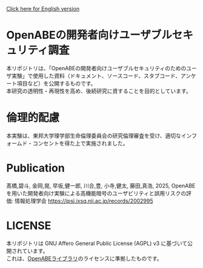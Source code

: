 [Click here for English version](./en/README.md)
# OpenABEの開発者向けユーザブルセキュリティ調査

本リポジトリは、「OpenABEの開発者向けユーザブルセキュリティのためのユーザ実験」で使用した資料（ドキュメント、ソースコード、スタブコード、アンケート項目など）を公開するものです。  
本研究の透明性・再現性を高め、後続研究に資することを目的としています。

# 倫理的配慮
本実験は、東邦大学理学部生命倫理委員会の研究倫理審査を受け、適切なインフォームド・コンセントを得た上で実施されました。  

# Publication
髙橋,碧斗, 金岡,晃, 早坂,健一郎, 川合,豊, 小寺,健太, 藤田,真浩, 2025, OpenABEを用いた開発者向け実験による高機能暗号のユーザビリティと誤用リスクの評価: 情報処理学会
https://ipsj.ixsq.nii.ac.jp/records/2002995

# LICENSE
本リポジトリは GNU Affero General Public License (AGPL) v3 に基づいて公開されています。  
これは、[OpenABEライブラリ](https://github.com/zeutro/openabe)のライセンスに準拠したものです。
